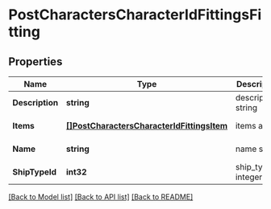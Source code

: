 # PostCharactersCharacterIdFittingsFitting

## Properties
Name | Type | Description | Notes
------------ | ------------- | ------------- | -------------
**Description** | **string** | description string | [default to null]
**Items** | [**[]PostCharactersCharacterIdFittingsItem**](post_characters_character_id_fittings_item.md) | items array | [default to null]
**Name** | **string** | name string | [default to null]
**ShipTypeId** | **int32** | ship_type_id integer | [default to null]

[[Back to Model list]](../README.md#documentation-for-models) [[Back to API list]](../README.md#documentation-for-api-endpoints) [[Back to README]](../README.md)


